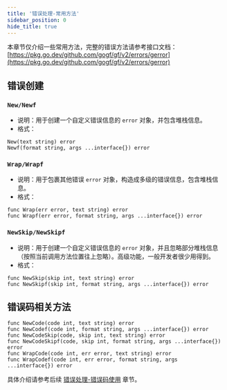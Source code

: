 ```yaml
---
title: '错误处理-常用方法'
sidebar_position: 0
hide_title: true
---
```


本章节仅介绍一些常用方法，完整的错误方法请参考接口文档： [https://pkg.go.dev/github.com/gogf/gf/v2/errors/gerror](https://pkg.go.dev/github.com/gogf/gf/v2/errors/gerror)

## 错误创建

### `New/Newf`

- 说明：用于创建一个自定义错误信息的 `error` 对象，并包含堆栈信息。
- 格式：









```
New(text string) error
Newf(format string, args ...interface{}) error
```


### `Wrap/Wrapf`

- 说明：用于包裹其他错误 `error` 对象，构造成多级的错误信息，包含堆栈信息。
- 格式：









```
func Wrap(err error, text string) error
func Wrapf(err error, format string, args ...interface{}) error
```


### `NewSkip/NewSkipf`

- 说明：用于创建一个自定义错误信息的 `error` 对象，并且忽略部分堆栈信息（按照当前调用方法位置往上忽略）。高级功能，一般开发者很少用得到。
- 格式：









```
func NewSkip(skip int, text string) error
func NewSkipf(skip int, format string, args ...interface{}) error
```


## 错误码相关方法

```
func NewCode(code int, text string) error
func NewCodef(code int, format string, args ...interface{}) error
func NewCodeSkip(code, skip int, text string) error
func NewCodeSkipf(code, skip int, format string, args ...interface{}) error
func WrapCode(code int, err error, text string) error
func WrapCodef(code int, err error, format string, args ...interface{}) error
```

具体介绍请参考后续 [错误处理-错误码使用](output/goframe-v2.0-md/核心组件-重点/错误处理/错误处理-错误码特性/错误处理-错误码使用) 章节。